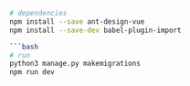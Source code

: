 ```bash
# dependencies
npm install --save ant-design-vue
npm install --save-dev babel-plugin-import

```bash
# run
python3 manage.py makemigrations
npm run dev
```
